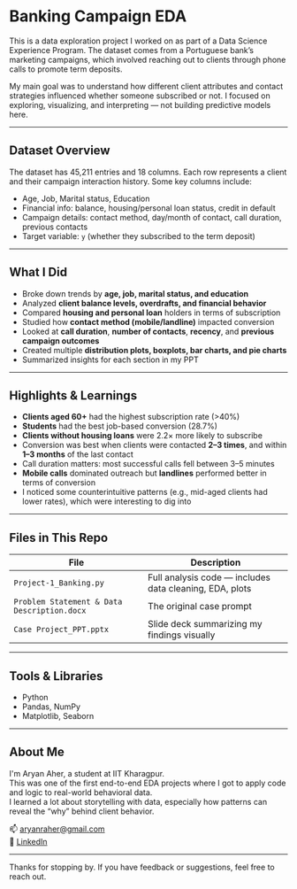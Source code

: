 # Banking Campaign EDA

This is a data exploration project I worked on as part of a Data Science Experience Program. The dataset comes from a Portuguese bank’s marketing campaigns, which involved reaching out to clients through phone calls to promote term deposits.

My main goal was to understand how different client attributes and contact strategies influenced whether someone subscribed or not. I focused on exploring, visualizing, and interpreting — not building predictive models here.

---

## Dataset Overview

The dataset has 45,211 entries and 18 columns. Each row represents a client and their campaign interaction history. Some key columns include:

- Age, Job, Marital status, Education
- Financial info: balance, housing/personal loan status, credit in default
- Campaign details: contact method, day/month of contact, call duration, previous contacts
- Target variable: `y` (whether they subscribed to the term deposit)

---

## What I Did

- Broke down trends by **age, job, marital status, and education**
- Analyzed **client balance levels, overdrafts, and financial behavior**
- Compared **housing and personal loan** holders in terms of subscription
- Studied how **contact method (mobile/landline)** impacted conversion
- Looked at **call duration**, **number of contacts**, **recency**, and **previous campaign outcomes**
- Created multiple **distribution plots, boxplots, bar charts, and pie charts**
- Summarized insights for each section in my PPT

---

## Highlights & Learnings

- **Clients aged 60+** had the highest subscription rate (>40%)
- **Students** had the best job-based conversion (28.7%)
- **Clients without housing loans** were 2.2× more likely to subscribe
- Conversion was best when clients were contacted **2–3 times**, and within **1–3 months** of the last contact
- Call duration matters: most successful calls fell between 3–5 minutes
- **Mobile calls** dominated outreach but **landlines** performed better in terms of conversion
- I noticed some counterintuitive patterns (e.g., mid-aged clients had lower rates), which were interesting to dig into

---

## Files in This Repo

| File | Description |
|------|-------------|
| `Project-1_Banking.py` | Full analysis code — includes data cleaning, EDA, plots |
| `Problem Statement & Data Description.docx` | The original case prompt |
| `Case Project_PPT.pptx` | Slide deck summarizing my findings visually |

---

## Tools & Libraries

- Python
- Pandas, NumPy
- Matplotlib, Seaborn

---

## About Me

I'm Aryan Aher, a student at IIT Kharagpur.  
This was one of the first end-to-end EDA projects where I got to apply code and logic to real-world behavioral data.  
I learned a lot about storytelling with data, especially how patterns can reveal the “why” behind client behavior.

📫 aryanraher@gmail.com  
🔗 [LinkedIn](https://www.linkedin.com/in/aryanraher/)

---

Thanks for stopping by. If you have feedback or suggestions, feel free to reach out.
